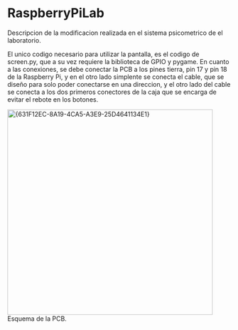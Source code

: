 # RaspberryPiLab
Descripcion de la modificacion realizada en el sistema psicometrico de el laboratorio.

El unico codigo necesario para utilizar la pantalla, es el codigo de screen.py, que a su vez requiere la biblioteca de GPIO y pygame.
En cuanto a las conexiones, se debe conectar la PCB a los pines tierra, pin 17 y pin 18 de la Raspberry Pi, y en el otro lado simplente se conecta el cable, que se diseño para solo poder conectarse en una direccion, y el otro lado del cable se conecta a los dos primeros conectores de la caja que se encarga de evitar el rebote en los botones.

<img width="462" alt="{631F12EC-8A19-4CA5-A3E9-25D4641134E1}" src="https://github.com/user-attachments/assets/eeace999-7217-4359-b677-62bd2c45751b" />
Esquema de la PCB.
